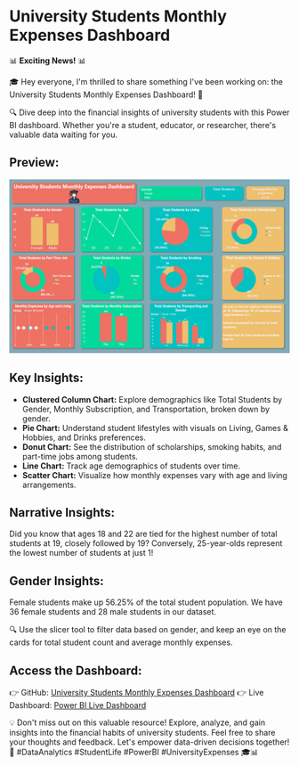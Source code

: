 # University Students Monthly Expenses Dashboard

📊 **Exciting News!** 📊

🎓 Hey everyone, I'm thrilled to share something I've been working on: the University Students Monthly Expenses Dashboard! 🚀

🔍 Dive deep into the financial insights of university students with this Power BI dashboard. Whether you're a student, educator, or researcher, there's valuable data waiting for you.

## Preview:
![sql Preview](Screenshot%20(183).png)

## Key Insights:

- **Clustered Column Chart:** Explore demographics like Total Students by Gender, Monthly Subscription, and Transportation, broken down by gender.
- **Pie Chart:** Understand student lifestyles with visuals on Living, Games & Hobbies, and Drinks preferences.
- **Donut Chart:** See the distribution of scholarships, smoking habits, and part-time jobs among students.
- **Line Chart:** Track age demographics of students over time.
- **Scatter Chart:** Visualize how monthly expenses vary with age and living arrangements.

## Narrative Insights:
Did you know that ages 18 and 22 are tied for the highest number of total students at 19, closely followed by 19? Conversely, 25-year-olds represent the lowest number of students at just 1!

## Gender Insights:
Female students make up 56.25% of the total student population. We have 36 female students and 28 male students in our dataset.

🔍 Use the slicer tool to filter data based on gender, and keep an eye on the cards for total student count and average monthly expenses.

## Access the Dashboard:
👉 GitHub: [University Students Monthly Expenses Dashboard](https://github.com/ViShNu-hub-bot/University-Students-Monthly-Expenses-Dashboard)
👉 Live Dashboard: [Power BI Live Dashboard](https://app.powerbi.com/view?r=eyJrIjoiYTljZGRiYzAtNmE3Yy00Zjk0LWI1ZjctNGI1Y2YwNGU0YmY0IiwidCI6ImRmODY3OWNkLWE4MGUtNDVkOC05OWFjLWM4M2VkN2ZmOTVhMCJ9)

💡 Don't miss out on this valuable resource! Explore, analyze, and gain insights into the financial habits of university students. Feel free to share your thoughts and feedback. Let's empower data-driven decisions together! 💪 #DataAnalytics #StudentLife #PowerBI #UniversityExpenses 🎓📊
